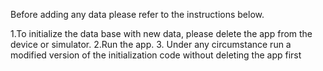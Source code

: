 
Before adding any data please refer to the instructions below.  

1.To initialize the data base with new data, please delete the app from the device or simulator. 
2.Run the app.
3. Under any circumstance run a modified version of the initialization code without deleting the app first
